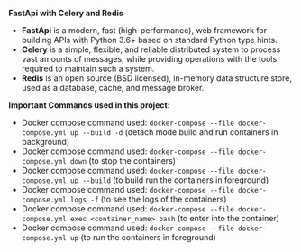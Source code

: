 **FastApi with Celery and Redis**

- **FastApi** is a modern, fast (high-performance), web framework for building APIs with Python 3.6+ based on standard Python type hints.
- **Celery** is a simple, flexible, and reliable distributed system to process vast amounts of messages, while providing operations with the tools required to maintain such a system.
- **Redis** is an open source (BSD licensed), in-memory data structure store, used as a database, cache, and message broker.

**Important Commands used in this project**:
- Docker compose command used: `docker-compose --file docker-compose.yml up --build -d` (detach mode build and run containers in background)
- Docker compose command used: `docker-compose --file docker-compose.yml down` (to stop the containers)
- Docker compose command used: `docker-compose --file docker-compose.yml up --build` (to build run the containers in foreground)
- Docker compose command used: `docker-compose --file docker-compose.yml logs -f` (to see the logs of the containers)
- Docker compose command used: `docker-compose --file docker-compose.yml exec <container_name> bash` (to enter into the container)
- Docker compose command used: `docker-compose --file docker-compose.yml up` (to run the containers in foreground)